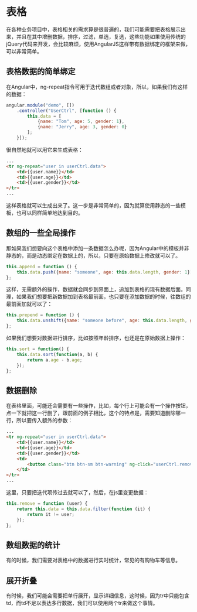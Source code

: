 # 表格

在各种业务项目中，表格相关的需求算是很普遍的，我们可能需要把表格展示出来，并且在其中增删数据，排序，过滤，单选，复选，这些功能如果使用传统的jQuery代码来开发，会比较麻烦，使用AngularJS这样带有数据绑定的框架来做，可以非常简单。

## 表格数据的简单绑定

在Angular中，ng-repeat指令可用于迭代数组或者对象，所以，如果我们有这样的数据：

```JavaScript
angular.module("demo", [])
	.controller("UserCtrl", [function () {
		this.data = [
			{name: "Tom", age: 5, gender: 1},
			{name: "Jerry", age: 3, gender: 0}
		];
	}]);
```

很自然地就可以用它来生成表格：

```HTML
...
<tr ng-repeat="user in userCtrl.data">
	<td>{{user.name}}</td>
	<td>{{user.age}}</td>
	<td>{{user.gender}}</td>
</tr>
...
```

这样表格就可以生成出来了。这一步是非常简单的，因为就算使用静态的一些模板，也可以同样简单地达到目的。

## 数组的一些全局操作

那如果我们想要向这个表格中添加一条数据怎么办呢，因为Angular中的模板并非静态的，而是动态绑定在数据上的，所以，只要在原始数据上修改就可以了。

```JavaScript
this.append = function () {
	this.data.push({name: "someone", age: this.data.length, gender: 1});
};
```

这样，无需额外的操作，数据就会同步到界面上，追加到表格的现有数据后面。同理，如果我们想要把新数据加到表格最前面，也只要在添加数据的时候，往数组的最前面加就可以了：

```JavaScript
this.prepend = function () {
	this.data.unshift({name: "someone before", age: this.data.length, gender: 0});
};
```

如果我们想要对数据进行排序，比如按照年龄排序，也还是在原始数据上操作：

```JavaScript
this.sort = function() {
	this.data.sort(function(a, b) {
		return a.age - b.age;
	});
};
```

## 数据删除

在表格里面，可能还会需要有一些操作，比如，每个行上可能会有一个操作按钮，点一下就把这一行删了，跟前面的例子相比，这个的特点是，需要知道删除哪一行，所以要传入额外的参数：

```HTML
...
<tr ng-repeat="user in userCtrl.data">
	<td>{{user.name}}</td>
	<td>{{user.age}}</td>
	<td>{{user.gender}}</td>
	<td>
		<button class="btn btn-sm btn-warning" ng-click="userCtrl.remove(user)">Delete</button>
	</td>
</tr>
...
```

这里，只要把迭代项传过去就可以了，然后，在js里变更数据：

```JavaScript
this.remove = function (user) {
	return this.data = this.data.filter(function (it) {
		return it != user;
	});
};
```

## 数组数据的统计

有的时候，我们需要对表格中的数据进行实时统计，常见的有购物车等信息。

## 展开折叠

有时候，我们可能会需要把单行展开，显示详细信息，这时候，因为tr中只能包含td，而td不足以表达多行数据，我们可以使用两个tr来做这个事情。
